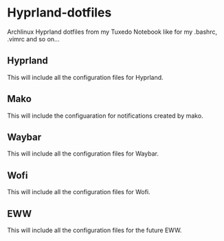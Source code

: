 # Hyprland-dotfiles
Archlinux Hyprland dotfiles from my Tuxedo Notebook like for my .bashrc, .vimrc and so on... 

 ## Hyprland
 This will include all the configuration files for Hyprland.

 ## Mako
 This will include the configuaration for notifications created by mako.
 
 ## Waybar
 This will include all the configuration files for Waybar.
 
 ## Wofi
 This will include all the configuration files for Wofi.

 ## EWW
 This will include all the configuration files for the future EWW.
